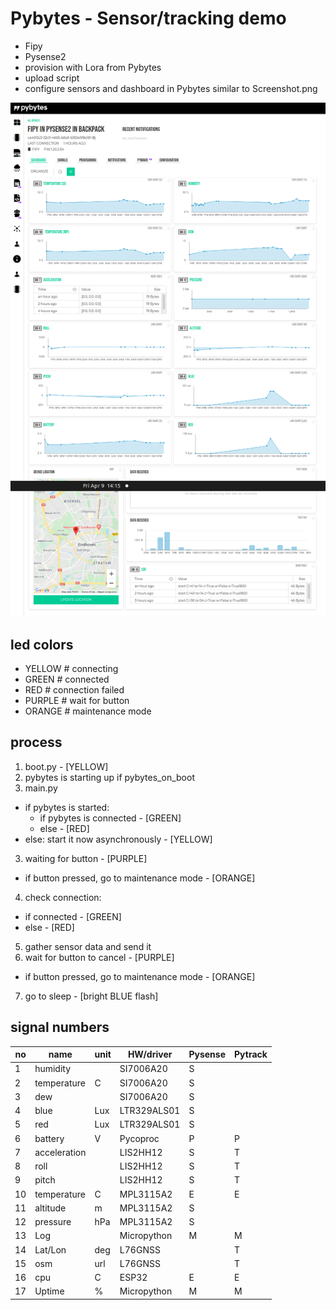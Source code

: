 # Pybytes - Sensor/tracking demo
- Fipy
- Pysense2
- provision with Lora from Pybytes
- upload script
- configure sensors and dashboard in Pybytes similar to Screenshot.png

![Pybytes dashboard](Screenshot.png)

## led colors
* YELLOW # connecting
* GREEN  # connected
* RED    # connection failed
* PURPLE # wait for button
* ORANGE # maintenance mode

## process
1. boot.py                                    - [YELLOW]
2. pybytes is starting up if pybytes_on_boot
3. main.py
  - if pybytes is started:
    - if pybytes is connected                 - [GREEN]
    - else                                    - [RED]
  - else: start it now asynchronously         - [YELLOW]
3. waiting for button                         - [PURPLE]
  - if button pressed, go to maintenance mode - [ORANGE]
4. check connection:
  - if connected                              - [GREEN]
  - else                                      - [RED]
5. gather sensor data and send it
6. wait for button to cancel                  - [PURPLE]
- if button pressed, go to maintenance mode - [ORANGE]
7. go to sleep                                - [bright BLUE flash]

## signal numbers
|no |name         |unit |HW/driver   |Pysense |Pytrack|
----|-------------|-----|------------|--------|-------|
| 1 |humidity     |     |SI7006A20   |S       |       |
| 2 |temperature  |C    |SI7006A20   |S       |       |
| 3 |dew          |     |SI7006A20   |S       |       |
| 4 |blue         |Lux  |LTR329ALS01 |S       |       |
| 5 |red          |Lux  |LTR329ALS01 |S       |       |
| 6 |battery      |V    |Pycoproc    |P       |P      |
| 7 |acceleration |     |LIS2HH12    |S       |T      |
| 8 |roll         |     |LIS2HH12    |S       |T      |
| 9 |pitch        |     |LIS2HH12    |S       |T      |
|10 |temperature  |C    |MPL3115A2   |E       |E      |
|11 |altitude     |m    |MPL3115A2   |S       |       |
|12 |pressure     |hPa  |MPL3115A2   |S       |       |
|13 |Log          |     |Micropython |M       |M      |
|14 |Lat/Lon      |deg  |L76GNSS     |        |T      |
|15 |osm          |url  |L76GNSS     |        |T      |
|16 |cpu          |C    |ESP32       |E       |E      |
|17 |Uptime       |%    |Micropython |M       |M      |
